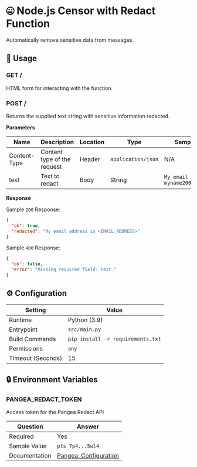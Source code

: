 # 🤐 Node.js Censor with Redact Function

Automatically remove sensitive data from messages.

## 🧰 Usage

### GET /

HTML form for interacting with the function.

### POST /

Returns the supplied text string with sensitive information redacted.

**Parameters**

| Name         | Description                 | Location | Type               | Sample Value                               |
| ------------ | --------------------------- | -------- | ------------------ | ------------------------------------------ |
| Content-Type | Content type of the request | Header   | `application/json` | N/A                                        |
| text         | Text to redact              | Body     | String             | `My email address is myname2000@gmail.com` |

**Response**

Sample `200` Response:

```json
{
  "ok": true,
  "redacted": "My email address is <EMAIL_ADDRESS>"
}
```

Sample `400` Response:

```json
{
  "ok": false,
  "error": "Missing required field: text."
}
```

## ⚙️ Configuration

| Setting           | Value                             |
| ----------------- | --------------------------------- |
| Runtime           | Python (3.9)                      |
| Entrypoint        | `src/main.py`                     |
| Build Commands    | `pip install -r requirements.txt` |
| Permissions       | `any`                             |
| Timeout (Seconds) | 15                                |

## 🔒 Environment Variables

### PANGEA_REDACT_TOKEN

Access token for the Pangea Redact API

| Question      | Answer                                                                                  |
| ------------- | --------------------------------------------------------------------------------------- |
| Required      | Yes                                                                                     |
| Sample Value  | `pts_7p4...5wl4`                                                                        |
| Documentation | [Pangea: Configuration](https://pangea.cloud/docs/redact/getting-started/configuration) |
